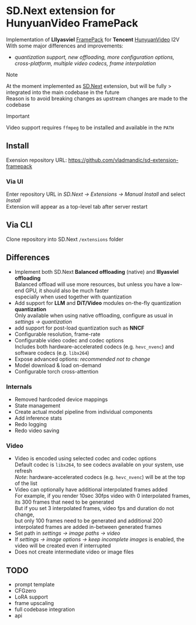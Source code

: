 # SD.Next extension for HunyuanVideo FramePack

Implementation of **Lllyasviel** [FramePack](https://lllyasviel.github.io/frame_pack_gitpage/) for **Tencent** [HunyuanVideo](https://huggingface.co/tencent/HunyuanVideo) I2V  
With some major differences and improvements:
- *quantization support, new offloading, more configuration options, cross-platform, multiple video codecs, frame interpolation*  

> [!NOTE]
> At the moment implemented as [SD.Next](https://github.com/vladmandic/sdnext) extension, but will be fully > integrated into the main codebase in the future  
> Reason is to avoid breaking changes as upstream changes are made to the codebase  

> [!IMPORTANT]
> Video support requires `ffmpeg` to be installed and available in the `PATH`  

## Install

Exension repository URL: <https://github.com/vladmandic/sd-extension-framepack>

### Via UI  

Enter repository URL in *SD.Next -> Extensions -> Manual Install* and select *Install*  
Extension will appear as a top-level tab after server restart  

## Via CLI  

Clone repository into SD.Next `/extensions` folder

## Differences

- Implement both SD.Next **Balanced offloading** (native) and **lllyasviel offloading**  
  Balanced offload will use more resources, but unless you have a low-end GPU, it should also be much faster  
  especially when used together with quantization  
- Add support for **LLM** and **DiT/Video** modules on-the-fly quantization **quantization**  
  Only available when using native offloading, configure as usual in *settings -> quantization*  
- add support for post-load quantization such as **NNCF**  
- Configurable resolution, frame-rate
- Configurable video codec and codec options  
  Includes both hardware-accelerated codecs (e.g. `hevc_nvenc`) and software codecs (e.g. `libx264`)
- Expose advanced options: *recommended not to change*  
- Model download & load on-demand  
- Configurable torch cross-attention  

### Internals  

- Removed hardcoded device mappings
- State management
- Create actual model pipeline from individual components  
- Add inference stats  
- Redo logging  
- Redo video saving  

### Video

- Video is encoded using selected codec and codec options    
  Default codec is `libx264`, to see codecs available on your system, use refresh  
  *Note*: hardware-accelerated codecs (e.g. `hevc_nvenc`) will be at the top of the list  
- Video can optionally have additional interpolated frames added  
  For example, if you render 10sec 30fps video with 0 interpolated frames, its 300 frames that need to be generated  
  But if you set 3 interpolated frames, video fps and duration do not change,  
  but only 100 frames need to be generated and additional 200 interpolated frames are added in-between generated frames  
- Set path in *settings -> image paths -> video*  
- If *settings -> image options -> keep incomplete images* is enabled, the video will be created even if interrupted  
- Does not create intermediate video or image files  

## TODO

- prompt template
- CFGzero
- LoRA support
- frame upscaling
- full codebase integration
- api
